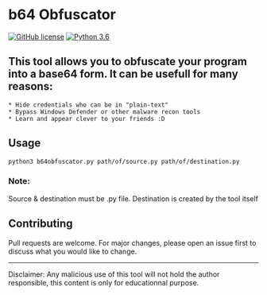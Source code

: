 
# b64 Obfuscator
<a href="https://github.com/can-er/b64obfuscator/blob/main/LICENSE"><img alt="GitHub license" src="https://img.shields.io/github/license/can-er/b64obfuscator?color=yellow&label=License&logo=Github"></a> [![Python 3.6](https://img.shields.io/badge/python-3.6-blue.svg)](https://www.python.org/downloads/release/python-360/)
## This tool allows you to obfuscate your program into a base64 form. It can be usefull for many reasons:

    * Hide credentials who can be in "plain-text"
    * Bypass Windows Defender or other malware recon tools
    * Learn and appear clever to your friends :D

## Usage

```
python3 b64obfuscator.py path/of/source.py path/of/destination.py
```

### Note:
Source & destination must be .py file. Destination is created by the tool itself

## Contributing
Pull requests are welcome. For major changes, please open an issue first to discuss what you would like to change.

----------------------------------------------------------------

Disclaimer: Any malicious use of this tool will not hold the author responsible, this content is only for educationnal purpose.
